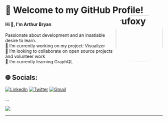 ###

# 💫 Welcome to my GitHub Profile! <img align="right" alt="ufoxy" height="150" style="border-radius:50px;" src="https://media.discordapp.net/attachments/990708984212246529/1020060734291464293/meme_icon.png">
#### Hi 👋, I'm Arthur Bryan

Passionate about development and an insatiable desire to learn.<br/>
🔭 I’m currently working on my project: Visualizer<br>👯 I’m looking to collaborate on open source projects and volunteer work<br>🌱 I’m currently learning GraphQL<br/>

## 🌐 Socials:
[![LinkedIn](https://img.shields.io/badge/LinkedIn-%230077B5.svg?logo=linkedin&logoColor=white)](https://linkedin.com/in/arthurbryan)
[![Twitter](https://img.shields.io/badge/Twitter-%231DA1F2.svg?logo=Twitter&logoColor=white)]()
[![Gmail](https://img.shields.io/badge/Email-D14836?logo=gmail&logoColor=white)](mailto:arthurbryansk@gmail.com)<br/>

...

![](https://quotes-github-readme.vercel.app/api?type=horizontal&theme=tokyonight)

---
